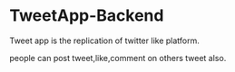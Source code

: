 # TweetApp-Backend
Tweet app is the replication of twitter like platform.

people can post tweet,like,comment on others tweet also.
